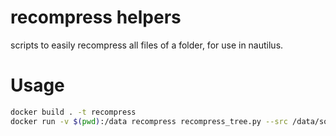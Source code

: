 recompress helpers
===

scripts to easily recompress all files of a folder, for use in nautilus.

# Usage

```sh
docker build . -t recompress
docker run -v $(pwd):/data recompress recompress_tree.py --src /data/source --dst /data/dest --compress-args "--fallback copy"
```

